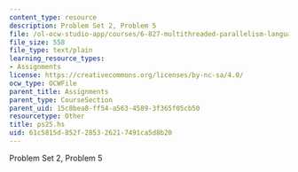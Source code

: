 ```yaml
---
content_type: resource
description: Problem Set 2, Problem 5
file: /ol-ocw-studio-app/courses/6-827-multithreaded-parallelism-languages-and-compilers-fall-2002/61c5815d852f285326217491ca5d8b20_ps25.hs
file_size: 558
file_type: text/plain
learning_resource_types:
- Assignments
license: https://creativecommons.org/licenses/by-nc-sa/4.0/
ocw_type: OCWFile
parent_title: Assignments
parent_type: CourseSection
parent_uid: 15c8bea8-ff54-a563-4589-3f365f05cb50
resourcetype: Other
title: ps25.hs
uid: 61c5815d-852f-2853-2621-7491ca5d8b20
---
```

Problem Set 2, Problem 5